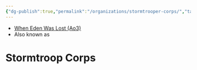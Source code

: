 ```yaml
---
{"dg-publish":true,"permalink":"/organizations/stormtrooper-corps/","tags":["unfinished","location","place","map"]}
---
```


- [When Eden Was Lost (Ao3)](https://archiveofourown.org/works/19334440/chapters/45992584)
- Also known as 
# Stormtroop Corps

